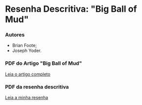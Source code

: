 # Resenha Descritiva: "Big Ball of Mud" 
### Autores
* Brian Foote;
* Joseph Yoder.

### PDF do Artigo "Big Ball of Mud"
[Leia o artigo completo](docs/mud-1.pdf)

### PDF da resenha descritiva
[Leia a minha resenha](docs/Resenha_Descritiva_BigBallOfMud.pdf)

